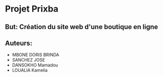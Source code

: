 # Projet Prixba

## But: Création du site web d'une boutique en ligne 
## Auteurs:
  * MBONE DORIS BRINDA
  * SANCHEZ JOSE
  * DANSOKHO Mamadou
  * LOUALIA Kamelia
